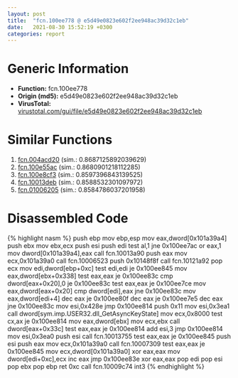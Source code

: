 ```yaml
---
layout: post
title:  "fcn.100ee778 @ e5d49e0823e602f2ee948ac39d32c1eb"
date:   2021-08-30 15:52:19 +0300
categories: report
---
```


# Generic Information
- **Function:** fcn.100ee778
- **Origin (md5):** e5d49e0823e602f2ee948ac39d32c1eb
- **VirusTotal:** [virustotal.com/gui/file/e5d49e0823e602f2ee948ac39d32c1eb][virustotal_ref]



# Similar Functions

1. [fcn.004acd20][similar_1_ref] (sim.: 0.8687125892039629)
2. [fcn.100e55ac][similar_2_ref] (sim.: 0.8680901218112285)
3. [fcn.100e8cf3][similar_3_ref] (sim.: 0.8597396843139525)
4. [fcn.10013deb][similar_4_ref] (sim.: 0.8588532301097972)
5. [fcn.01006205][similar_5_ref] (sim.: 0.8584786037201958)


# Disassembled Code

{% highlight nasm %}
push ebp
mov ebp,esp
mov eax,dword[0x101a39a4]
push ebx
mov ebx,ecx
push esi
push edi
test al,1
jne 0x100ee7ac
or eax,1
mov dword[0x101a39a4],eax
call fcn.10013a90
push eax
mov ecx,0x101a39a0
call fcn.10006523
push 0x10148f8f
call fcn.10121a92
pop ecx
mov edi,dword[ebp+0xc]
test edi,edi
je 0x100ee845
mov eax,dword[ebx+0x338]
test eax,eax
je 0x100ee83c
cmp dword[eax+0x20],0
je 0x100ee83c
test eax,eax
je 0x100ee7ce
mov eax,dword[eax+0x20]
cmp dword[edi],eax
jne 0x100ee83c
mov eax,dword[edi+4]
dec eax
je 0x100ee80f
dec eax
je 0x100ee7e5
dec eax
jne 0x100ee83c
mov esi,0x428e
jmp 0x100ee814
push 0x11
mov esi,0x3ea1
call dword[sym.imp.USER32.dll_GetAsyncKeyState]
mov ecx,0x8000
test cx,ax
je 0x100ee814
mov eax,dword[ebx]
mov ecx,ebx
call dword[eax+0x33c]
test eax,eax
je 0x100ee814
add esi,3
jmp 0x100ee814
mov esi,0x3ea0
push esi
call fcn.10013755
test eax,eax
je 0x100ee845
push esi
push eax
mov ecx,0x101a39a0
call fcn.10007309
test eax,eax
je 0x100ee845
mov ecx,dword[0x101a39a0]
xor eax,eax
mov dword[edi+0xc],ecx
inc eax
jmp 0x100ee83e
xor eax,eax
pop edi
pop esi
pop ebx
pop ebp
ret 0xc
call fcn.10009c74
int3 
{% endhighlight %}


[similar_1_ref]: /report/fcn.004acd20@9c2b894b84f59672d8be2e984066f76f
[similar_2_ref]: /report/fcn.100e55ac@e5d49e0823e602f2ee948ac39d32c1eb
[similar_3_ref]: /report/fcn.100e8cf3@e5d49e0823e602f2ee948ac39d32c1eb
[similar_4_ref]: /report/fcn.10013deb@e5d49e0823e602f2ee948ac39d32c1eb
[similar_5_ref]: /report/fcn.01006205@7be42d186738ec1816397d616de2cb9d
[virustotal_ref]: https://www.virustotal.com/gui/file/e5d49e0823e602f2ee948ac39d32c1eb